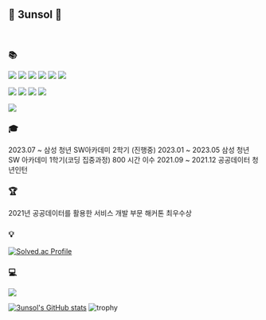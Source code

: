 <!--
**3unsol/3unsol** is a ✨ _special_ ✨ repository because its `README.md` (this file) appears on your GitHub profile.

Here are some ideas to get you started:

- 🔭 I’m currently working on ...
- 🌱 I’m currently learning ...
- 👯 I’m looking to collaborate on ...
- 🤔 I’m looking for help with ...
- 💬 Ask me about ...
- 📫 How to reach me: ...
- 😄 Pronouns: ...
- ⚡ Fun fact: ...
-->


## 💙 3unsol 💙
<br />

### 📚
<img src="https://img.shields.io/badge/java-007396?style=square&amp;logo=java&amp;logoColor=white"/> <img src="https://img.shields.io/badge/Spring-6DB33F?style=square&amp;logo=spring&amp;logoColor=white"/> <img src="https://img.shields.io/badge/SpringBoot-6DB33F?style=square&amp;logo=springboot&amp;logoColor=white"/> <img src="https://img.shields.io/badge/MySQL-4479A1?style=square&amp;logo=mysql&amp;logoColor=white"/> <img src="https://img.shields.io/badge/mariaDB-003545?style=square&amp;logo=mariaDB&logoColor=white"> <img src="https://img.shields.io/badge/MyBatis-4479A1?style=square&amp;logo=mybatis&amp;logoColor=white"/>  

<img src="https://img.shields.io/badge/HTML5-E34F26?style=square&amp;logo=html5&amp;logoColor=white"/> <img src="https://img.shields.io/badge/CSS3-1572B6?style=square&amp;logo=css3&amp;logoColor=white"/> <img src="https://img.shields.io/badge/JavaScript-F7DF1E?style=square&amp;logo=javascript&amp;logoColor=white"/> <img src="https://img.shields.io/badge/Vue.js-4FC08D?style=square&amp;logo=vuedotjs&amp;logoColor=white"/> 

<img src="https://img.shields.io/badge/GitHub-181717?style=square&amp;logo=github&amp;logoColor=white"/>
<br />

### 🎓
2023.07 ~ 삼성 청년 SW아카데미 2학기 (진행중)
2023.01 ~ 2023.05 삼성 청년 SW 아카데미 1학기(코딩 집중과정) 800 시간 이수
2021.09 ~ 2021.12 공공데이터 청년인턴

### 🏆
2021년 공공데이터를 활용한 서비스 개발 부문 해커톤 최우수상

### 💡
[![Solved.ac Profile](http://mazassumnida.wtf/api/v2/generate_badge?boj=tansan)](https://solved.ac/tansan/)
<br />

### 💻
<img src="https://github-profile-summary-cards.vercel.app/api/cards/profile-details?username=3unsol&theme=transparent" />

[![3unsol's GitHub stats](https://github-readme-stats.vercel.app/api?username=3unsol&count_private=true&custom_title=3unsol's&nbsp;github&nbsp;&bg_color=30,7F7FD5,86A8E7,91eae4&title_color=fff&text_color=fff)](https://github.com/anuraghazra/github-readme-stats)
![trophy](https://github-profile-trophy.vercel.app/?username=3unsol&row=1&column=4&theme=dracula&no-bg=true&margin-w=15)

